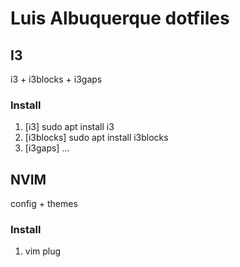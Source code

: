 # Luis Albuquerque dotfiles

## I3
i3 + i3blocks + i3gaps

### Install
1. [i3] sudo apt install i3
2. [i3blocks] sudo apt install i3blocks
3. [i3gaps] ...

## NVIM
config + themes

### Install
1. vim plug
